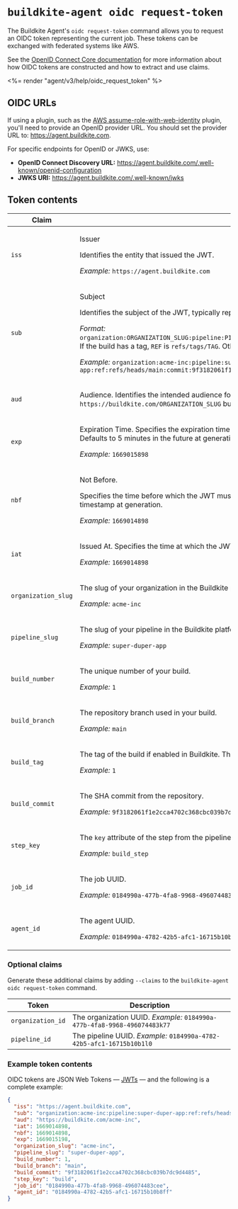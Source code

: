 # `buildkite-agent oidc request-token`

The Buildkite Agent's `oidc request-token` command allows you to request an OIDC token representing the current job. These tokens can be exchanged with federated systems like AWS.

See the [OpenID Connect Core documentation](https://openid.net/specs/openid-connect-core-1_0.html#IDToken) for more information about how OIDC tokens are constructed and how to extract and use claims.

<%= render "agent/v3/help/oidc_request_token" %>

## OIDC URLs

If using a plugin, such as the [AWS assume-role-with-web-identity](https://github.com/buildkite-plugins/aws-assume-role-with-web-identity-buildkite-plugin) plugin, you'll need to provide an OpenID provider URL. You should set the provider URL to: https://agent.buildkite.com.

For specific endpoints for OpenID or JWKS, use:

- **OpenID Connect Discovery URL:** https://agent.buildkite.com/.well-known/openid-configuration
- **JWKS URI:** https://agent.buildkite.com/.well-known/jwks

## Token contents

<table data-attributes data-attributes-required>
  <thead>
    <tr>
      <th>Claim</th>
      <th>Description</th>
    </tr>
  </thead>
  <tbody>
  <tr>
    <td><code>iss</code></td>
    <td>
      <p>Issuer</p>
      <p>Identifies the entity that issued the JWT.</p>
      <p><em>Example:</em> <code>https://agent.buildkite.com</code></p>
    </td>
  </tr>
   <tr>
    <td><code>sub</code></td>
    <td>
      <p>Subject</p>
      <p>Identifies the subject of the JWT, typically representing the user or entity being authenticated.</p>
      <p><em>Format:</em> <code>organization:ORGANIZATION_SLUG:pipeline:PIPELINE_SLUG:ref:REF:commit:BUILD_COMMIT:step:STEP_KEY</code>. If the build has a tag, <code>REF</code> is <code>refs/tags/TAG</code>. Otherwise, <code>REF</code> is <code>refs/heads/BRANCH</code>.</p>
      <p><em>Example:</em> <code>organization:acme-inc:pipeline:super-duper-app:ref:refs/heads/main:commit:9f3182061f1e2cca4702c368cbc039b7dc9d4485:step:build</code></p>
    </td>
  </tr>
   <tr>
    <td><code>aud</code></td>
    <td>
      <p>Audience. Identifies the intended audience for the JWT. Defaults to <code>https://buildkite.com/ORGANIZATION_SLUG</code> but can be overridden using the <code>--audience</code> flag</p>
    </td>
  </tr>
   <tr>
    <td><code>exp</code></td>
    <td>
      <p>Expiration Time. Specifies the expiration time of the JWT, after which the token is no longer valid. Defaults to 5 minutes in the future at generation, but can be overridden with the <code>--lifetime</code> flag.</p>
      <p><em>Example:</em> <code>1669015898</code></p>
    </td>
  </tr>
   <tr>
    <td><code>nbf</code></td>
    <td>
      <p>Not Before.</p> 
      <p>Specifies the time before which the JWT must not be accepted for processing. Set to the current timestamp at generation.</p>
      <p><em>Example:</em> <code>1669014898</code></p>
    </td>
  </tr>
   <tr>
    <td><code>iat</code></td>
    <td>
      <p>Issued At. Specifies the time at which the JWT was issued. Set to the current timestamp at generation.</p>
      <p><em>Example:</em> <code>1669014898</code></p>
    </td>
  </tr>
   <tr>
    <td><code>organization_slug</code></td>
    <td>
      <p>The slug of your organization in the Buildkite platform.</p>
      <p><em>Example:</em> <code>acme-inc</code></p>
    </td>
  </tr>
   <tr>
    <td><code>pipeline_slug</code></td>
    <td>
      <p>The slug of your pipeline in the Buildkite platform.</p>
      <p><em>Example:</em> <code>super-duper-app</code></p>
    </td>
  </tr>
   <tr>
    <td><code>build_number</code></td>
    <td>
      <p>The unique number of your build.</p>
      <p><em>Example:</em> <code>1</code></p>
    </td>
  </tr>
   <tr>
    <td><code>build_branch</code></td>
    <td>
      <p>The repository branch used in your build.</p>
      <p><em>Example:</em> <code>main</code></p>
    </td>
  </tr>
  <tr>
    <td><code>build_tag</code></td>
    <td>
      <p>The tag of the build if enabled in Buildkite. This claim is only included if the tag is set.</p>
      <p><em>Example:</em> <code>1</code></p>
    </td>
  </tr>
  <tr>
    <td><code>build_commit</code></td>
    <td>
      <p>The SHA commit from the repository.</p>
      <p><em>Example:</em> <code>9f3182061f1e2cca4702c368cbc039b7dc9d4485</code></p>
    </td>
  </tr>
  <tr>
    <td><code>step_key</code></td>
    <td>
      <p>The <code>key</code> attribute of the step from the pipeline. If the key is not set for the step, <code>nil</code> will be returned.</p>
      <p><em>Example:</em> <code>build_step</code></p>
    </td>
  </tr>
  <tr>
    <td><code>job_id</code></td>
    <td>
      <p>The job UUID.</p>
      <p><em>Example:</em> <code>0184990a-477b-4fa8-9968-496074483cee</code></p>
    </td>
  </tr>
  <tr>
    <td><code>agent_id</code></td>
    <td>
      <p>The agent UUID.</p>
      <p><em>Example:</em> <code>0184990a-4782-42b5-afc1-16715b10b8ff</code></p>
    </td>
  </tr>
  </tbody>
</table>

### Optional claims

Generate these additional claims by adding `--claims` to the `buildkite-agent oidc request-token` command.

<table data-attributes data-attributes-required>
  <thead>
    <tr>
      <th>Token</th>
      <th>Description</th>
    </tr>
  </thead>
  <tbody>
  <tr>
    <td><code>organization_id</code></td>
    <td>
      The organization UUID.
      <em>Example:</em> <code>0184990a-477b-4fa8-9968-496074483k77</code><br>
    </td>
  </tr>
  <tr>
    <td><code>pipeline_id</code></td>
    <td>
      The pipeline UUID.
      <em>Example:</em> <code>0184990a-4782-42b5-afc1-16715b10b1l0</code><br>
    </td>
  </tr>
  </tbody>
</table>

### Example token contents

OIDC tokens are JSON Web Tokens — [JWTs](https://datatracker.ietf.org/doc/html/draft-ietf-oauth-json-web-token) — and the following is a complete example:

```json
{
  "iss": "https://agent.buildkite.com",
  "sub": "organization:acme-inc:pipeline:super-duper-app:ref:refs/heads/main:commit:9f3182061f1e2cca4702c368cbc039b7dc9d4485:step:build",
  "aud": "https://buildkite.com/acme-inc",
  "iat": 1669014898,
  "nbf": 1669014898,
  "exp": 1669015198,
  "organization_slug": "acme-inc",
  "pipeline_slug": "super-duper-app",
  "build_number": 1,
  "build_branch": "main",
  "build_commit": "9f3182061f1e2cca4702c368cbc039b7dc9d4485",
  "step_key": "build",
  "job_id": "0184990a-477b-4fa8-9968-496074483cee",
  "agent_id": "0184990a-4782-42b5-afc1-16715b10b8ff"
}
```
